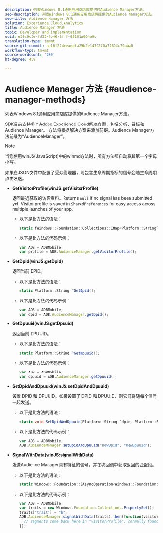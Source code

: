 ```yaml
---
description: 列表Windows 8.1通用应用商店库提供的Audience Manager方法。
seo-description: 列表Windows 8.1通用应用商店库提供的Audience Manager方法。
seo-title: Audience Manager 方法
solution: Experience Cloud,Analytics
title: Audience Manager 方法
topic: Developer and implementation
uuid: e39c9c3e-fd53-4b46-8fff-88101a064a9c
translation-type: tm+mt
source-git-commit: ae16f224eeaeefa29b2e1479270a72694c79aaa0
workflow-type: tm+mt
source-wordcount: '280'
ht-degree: 45%

---
```



# Audience Manager 方法 {#audience-manager-methods}

列表Windows 8.1通用应用商店库提供的Audience Manager方法。

SDK目前支持多个Adobe Experience Cloud解决方案，包括分析、目标和Audience Manager。 方法将根据解决方案来添加前缀。Audience Manager方法前缀为“AudienceManager”。

>[!NOTE]
>
>当您使用winJS(JavaScript)中的winmd方法时，所有方法都自动将其第一个字母小写。

如果在JSON文件中配置了受众管理器，则包含生命周期指标的信号会随生命周期点击发送。

* **GetVisitorProfile(winJS:getVisitorProfile)**

   返回最近获取的访客资料。Returns `null` if no signal has been submitted yet. Visitor profile is saved in `SharedPreferences` for easy access across multiple launches of your app.

   * 以下是此方法的语法：

      ```csharp
      static fWindows::Foundation::Collections::IMap<Platform::String^, Platform::Object^> ^GetVisitorProfile();
      ```

   * 以下是此方法的代码示例：

      ```js
      var ADB = ADBMobile; 
      var profile = ADB.AudienceManager.getVisitorProfile();
      ```

* **GetDpid(winJS:getDpid)**

   返回当前 DPID。

   * 以下是此方法的语法：

      ```csharp
      static Platform::String ^GetDpid();
      ```

   * 以下是此方法的代码示例：

      ```js
      var ADB = ADBMobile; 
      var dpid = ADB.AudienceManager.getDpid();
      ```

* **GetDpuuid(winJS:getDpuuid)**

   返回当前 DPUUID。

   * 以下是此方法的语法：

      ```csharp
      static Platform::String ^GetDpuuid();
      ```

   * 以下是此方法的代码示例：

      ```js
      var ADB = ADBMobile; 
      var dpuuid = ADB.AudienceManager.getDpuuid();
      ```

* **SetDpidAndDpuuid(winJS:setDpidAndDpuuid)**

   设置 DPID 和 DPUUID。如果设置了 DPID 和 DPUUID，则它们将随每个信号一起发送。

   * 以下是此方法的语法：

      ```csharp
      static void SetDpidAndDpuuid(Platform::String ^dpid, Platform::String ^dpuuid); 
      ```

   * 以下是此方法的代码示例：

      ```js
      var ADB = ADBMobile; 
      ADB.AudienceManager.setDpidAndDpuuid("newDpid", "newDpuuid");
      ```

* **SignalWithData(winJS:signalWithData)**

   发送Audience Manager具有特征的信号，并在块回调中获取返回的匹配段。

   * 以下是此方法的语法：

      ```csharp
      static Windows::Foundation::IAsyncOperation<Windows::Foundation::Collections::IMap<Platform::String^, Platform::Object> > ^SignalWithData(Windows::Foundation::Collections::IMap<Platform::String^, Platform::Object^> ^data);
      ```

   * 以下是此方法的代码示例：

      ```js
      var ADB = ADBMobile; 
      var traits = new Windows.Foundation.Collections.PropertySet(); 
      traits["trait"] = "b"; 
      ADB.AudienceManager.signalWithData(traits).then(function(visitorProfile) { 
        // segments come back here in "visitorProfile", normally found in the "segs" object of your json 
      }); 
      ```


